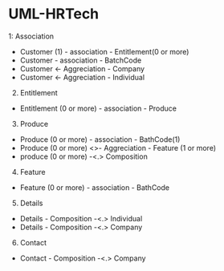 # UML-HRTech
1: Association
- Customer (1) - association - Entitlement(0 or more)
- Customer - association - BatchCode
- Customer <- Aggreciation - Company
- Customer <- Aggreciation - Individual

2. Entitlement
- Entitlement (0 or more) - association - Produce

3. Produce
- Produce (0 or more) - association - BathCode(1)
- Produce (0 or more) <>- Aggreciation - Feature (1 or more)
- produce (0 or more) -<.> Composition

4. Feature 
- Feature (0 or more) - association - BathCode

5. Details
- Details - Composition -<.> Individual
- Details - Composition -<.> Company

6. Contact
- Contact - Composition -<.> Company
